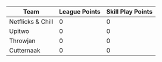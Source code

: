 | Team              | League Points | Skill Play Points |
|-------------------|---------------|-------------------|
| Netflicks & Chill | 0             | 0                 |
| Upitwo            | 0             | 0                 |
| Throwjan          | 0             | 0                 |
| Cutternaak        | 0             | 0                 |
